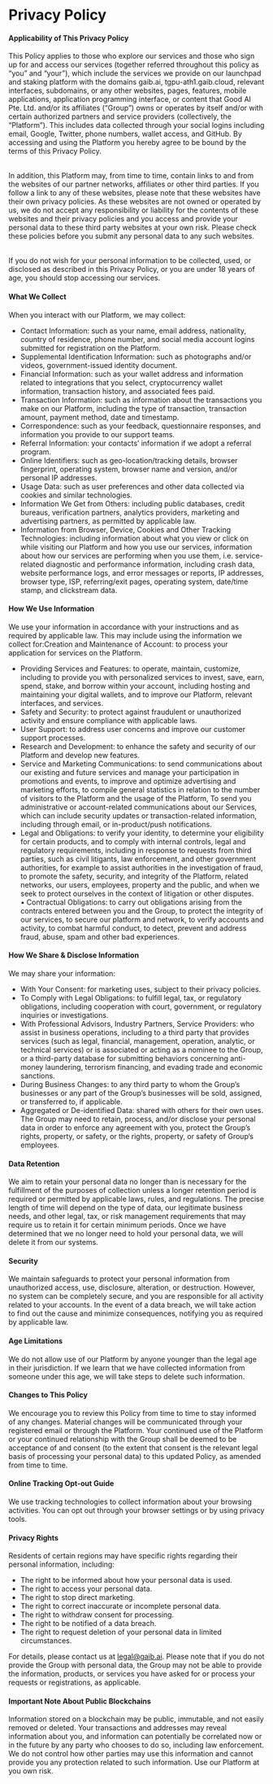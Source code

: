 # Privacy Policy

#### Applicability of This Privacy Policy

This Policy applies to those who explore our services and those who sign up for and access our services (together referred throughout this policy as “you” and “your”), which include the services we provide on our launchpad and staking platform with the domains gaib.ai, tgpu-ath1.gaib.cloud, relevant interfaces, subdomains, or any other websites, pages, features, mobile applications, application programming interface, or content that Good AI Pte. Ltd. and/or its affiliates (“Group”) owns or operates by itself and/or with certain authorized partners and service providers (collectively, the “Platform”). This includes data collected through your social logins including email, Google, Twitter, phone numbers, wallet access, and GitHub. By accessing and using the Platform you hereby agree to be bound by the terms of this Privacy Policy.

\
In addition, this Platform may, from time to time, contain links to and from the websites of our partner networks, affiliates or other third parties. If you follow a link to any of these websites, please note that these websites have their own privacy policies. As these websites are not owned or operated by us, we do not accept any responsibility or liability for the contents of these websites and their privacy policies and you access and provide your personal data to these third party websites at your own risk. Please check these policies before you submit any personal data to any such websites.

\
If you do not wish for your personal information to be collected, used, or disclosed as described in this Privacy Policy, or you are under 18 years of age, you should stop accessing our services.

#### What We Collect

When you interact with our Platform, we may collect:

* Contact Information: such as your name, email address, nationality, country of residence, phone number, and social media account logins submitted for registration on the Platform.
* Supplemental Identification Information: such as photographs and/or videos, government-issued identity document.
* Financial Information: such as your wallet address and information related to integrations that you select, cryptocurrency wallet information, transaction history, and associated fees paid.
* Transaction Information: such as information about the transactions you make on our Platform, including the type of transaction, transaction amount, payment method, date and timestamp.
* Correspondence: such as your feedback, questionnaire responses, and information you provide to our support teams.
* Referral Information: your contacts’ information if we adopt a referral program.
* Online Identifiers: such as geo-location/tracking details, browser fingerprint, operating system, browser name and version, and/or personal IP addresses.
* Usage Data: such as user preferences and other data collected via cookies and similar technologies.
* Information We Get from Others: including public databases, credit bureaus, verification partners, analytics providers, marketing and advertising partners, as permitted by applicable law.
* Information from Browser, Device, Cookies and Other Tracking Technologies: including information about what you view or click on while visiting our Platform and how you use our services, information about how our services are performing when you use them, i.e. service-related diagnostic and performance information, including crash data, website performance logs, and error messages or reports, IP addresses, browser type, ISP, referring/exit pages, operating system, date/time stamp, and clickstream data.

#### How We Use Information

We use your information in accordance with your instructions and as required by applicable law. This may include using the information we collect for:Creation and Maintenance of Account: to process your application for services on the Platform.

* Providing Services and Features: to operate, maintain, customize, including to provide you with personalized services to invest, save, earn, spend, stake, and borrow within your account, including hosting and maintaining your digital wallets, and to improve our Platform, relevant interfaces, and services.
* Safety and Security: to protect against fraudulent or unauthorized activity and ensure compliance with applicable laws.
* User Support: to address user concerns and improve our customer support processes.
* Research and Development: to enhance the safety and security of our Platform and develop new features.
* Service and Marketing Communications: to send communications about our existing and future services and manage your participation in promotions and events, to improve and optimize advertising and marketing efforts, to compile general statistics in relation to the number of visitors to the Platform and the usage of the Platform, To send you administrative or account-related communications about our Services, which can include security updates or transaction-related information, including through email, or in-product/push notifications.
* Legal and Obligations: to verify your identity, to determine your eligibility for certain products, and to comply with internal controls, legal and regulatory requirements, including in response to requests from third parties, such as civil litigants, law enforcement, and other government authorities, for example to assist authorities in the investigation of fraud, to promote the safety, security, and integrity of the Platform, related networks, our users, employees, property and the public, and when we seek to protect ourselves in the context of litigation or other disputes.\
  • Contractual Obligations: to carry out obligations arising from the contracts entered between you and the Group, to protect the integrity of our services, to secure our platform and network, to verify accounts and activity, to combat harmful conduct, to detect, prevent and address fraud, abuse, spam and other bad experiences.&#x20;

#### How We Share & Disclose Information

We may share your information:

* With Your Consent: for marketing uses, subject to their privacy policies.
* To Comply with Legal Obligations: to fulfill legal, tax, or regulatory obligations, including cooperation with court, government, or regulatory inquiries or investigations.
* With Professional Advisors, Industry Partners, Service Providers: who assist in business operations, including to a third party that provides services (such as legal, financial, management, operation, analytic, or technical services) or is associated or acting as a nominee to the Group, or a third-party database for submitting behaviors concerning anti-money laundering, terrorism financing, and evading trade and economic sanctions.
* During Business Changes: to any third party to whom the Group’s businesses or any part of the Group’s businesses will be sold, assigned, or transferred to, if applicable.
* Aggregated or De-identified Data: shared with others for their own uses.\
  The Group may need to retain, process, and/or disclose your personal data in order to enforce any agreement with you, protect the Group’s rights, property, or safety, or the rights, property, or safety of Group’s employees.

#### Data Retention

We aim to retain your personal data no longer than is necessary for the fulfillment of the purposes of collection unless a longer retention period is required or permitted by applicable laws, rules, and regulations. The precise length of time will depend on the type of data, our legitimate business needs, and other legal, tax, or risk management requirements that may require us to retain it for certain minimum periods. Once we have determined that we no longer need to hold your personal data, we will delete it from our systems.

#### Security

We maintain safeguards to protect your personal information from unauthorized access, use, disclosure, alteration, or destruction. However, no system can be completely secure, and you are responsible for all activity related to your accounts. In the event of a data breach, we will take action to find out the cause and minimize consequences, notifying you as required by applicable law.

#### Age Limitations

We do not allow use of our Platform by anyone younger than the legal age in their jurisdiction. If we learn that we have collected information from someone under this age, we will take steps to delete such information.

#### Changes to This Policy

We encourage you to review this Policy from time to time to stay informed of any changes. Material changes will be communicated through your registered email or through the Platform. Your continued use of the Platform or your continued relationship with the Group shall be deemed to be acceptance of and consent (to the extent that consent is the relevant legal basis of processing your personal data) to this updated Policy, as amended from time to time.

#### Online Tracking Opt-out Guide

We use tracking technologies to collect information about your browsing activities. You can opt out through your browser settings or by using privacy tools.

#### Privacy Rights

Residents of certain regions may have specific rights regarding their personal information, including:

* The right to be informed about how your personal data is used.
* The right to access your personal data.
* The right to stop direct marketing.
* The right to correct inaccurate or incomplete personal data.
* The right to withdraw consent for processing.
* The right to be notified of a data breach.
* The right to request deletion of your personal data in limited circumstances.

For details, please contact us at [legal@gaib.ai](mailto:legal@gaib.ai). Please note that if you do not provide the Group with personal data, the Group may not be able to provide the information, products, or services you have asked for or process your requests or registrations, as applicable.

#### Important Note About Public Blockchains

Information stored on a blockchain may be public, immutable, and not easily removed or deleted. Your transactions and addresses may reveal information about you, and information can potentially be correlated now or in the future by any party who chooses to do so, including law enforcement. We do not control how other parties may use this information and cannot provide you any protection related to such information. Use our Platform at you own risk.
